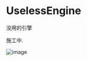 # UselessEngine
 没用的引擎

 施工中.

![image](https://github.com/z11027747/UselessEngine/assets/24534845/64e4a8e1-01d1-4a49-884a-d4687e103feb)

